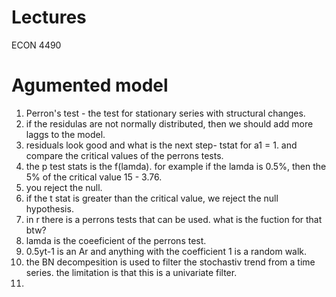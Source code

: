 # Lectures
ECON 4490

# Agumented model

1. Perron's test - the test for stationary series with structural changes. 
2. if the residulas are not normally distributed, then we should add more laggs to the model.
3. residuals look good and what is the next step- tstat for a1 = 1. and compare the critical values of the perrons tests.
4. the p test stats is the f(lamda). for example if the lamda is 0.5%, then the 5% of the critical value 15 - 3.76.
5. you reject the null.
6. if the t stat is greater than the critical value, we reject the null hypothesis.
7. in r there is a perrons tests that can be used. what is the fuction for that btw?
8. lamda is the coeeficient of the perrons test.
9. 0.5yt-1 is an Ar and anything with the coefficient 1 is a random walk.
10. the BN decompesition is used to filter the stochastiv trend from a time series. the limitation is that this is a univariate filter.
11. 
